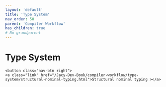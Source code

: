 ```yaml
---
layout: 'default'
title: 'Type System'
nav_order: 50
parent: 'Compiler Workflow'
has_children: true
# No grandparent
---
```


# Type System
<div class="nav-btn-block">
    
    <button class="nav-btn right">
    <a class="link" href="/Jacy-Dev-Book/compiler-workflow/type-system/structural-nominal-typing.html">Structural nominal typing ></a>
</button>

</div>
